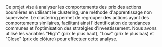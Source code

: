 Ce projet vise à analyser les comportements des prix des actions boursières en utilisant le clustering, une méthode d'apprentissage non supervisée. 
Le clustering permet de regrouper des actions ayant des comportements similaires, facilitant ainsi l'identification de tendances communes et l'optimisation des stratégies d'investissement. 
Nous avons utilisé les variables "High" (prix le plus haut), "Low" (prix le plus bas) et "Close" (prix de clôture) pour effectuer cette analyse.
